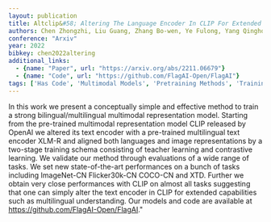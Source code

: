 ```yaml
---
layout: publication
title: Altclip&#58; Altering The Language Encoder In CLIP For Extended Language Capabilities
authors: Chen Zhongzhi, Liu Guang, Zhang Bo-wen, Ye Fulong, Yang Qinghong, Wu Ledell
conference: "Arxiv"
year: 2022
bibkey: chen2022altering
additional_links:
  - {name: "Paper", url: "https://arxiv.org/abs/2211.06679"}
  - {name: "Code", url: "https://github.com/FlagAI-Open/FlagAI"}
tags: ['Has Code', 'Multimodal Models', 'Pretraining Methods', 'Training Techniques']
---
```

In this work we present a conceptually simple and effective method to train a strong bilingual/multilingual multimodal representation model. Starting from the pre-trained multimodal representation model CLIP released by OpenAI we altered its text encoder with a pre-trained multilingual text encoder XLM-R and aligned both languages and image representations by a two-stage training schema consisting of teacher learning and contrastive learning. We validate our method through evaluations of a wide range of tasks. We set new state-of-the-art performances on a bunch of tasks including ImageNet-CN Flicker30k-CN COCO-CN and XTD. Further we obtain very close performances with CLIP on almost all tasks suggesting that one can simply alter the text encoder in CLIP for extended capabilities such as multilingual understanding. Our models and code are available at https://github.com/FlagAI-Open/FlagAI."
